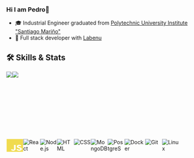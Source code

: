 ### Hi I am Pedro👋

- 🎓 Industrial Engineer graduated from <a href="https://www.unifal-mg.edu.br/portal/">Polytechnic University Institute "Santiago Mariño"</a>
- 🚀 Full stack developer with <a href="https://www.labenu.com.br/">Labenu</a>  


## 🛠️ Skills & Stats



<div style="display: flex">   
 

 
  <img src="https://github-readme-stats.vercel.app/api/top-langs/?username=pedro-villalba&layout=compact&exclude_repo=github-readme-stats,anuraghazra.github.io&theme=aura&custom_title=Most used languages&include_all_commits=true&count_private=true&title_color=3d94ff&langs_count=6" height="180em"/>
 <img src="https://github-readme-stats.vercel.app/api?username=pedro-villalba&theme=aura&custom_title=Celso's GitHub Stats&include_all_commits=true&count_private=true&title_color=3d94ff" height="180rem"/>
  
</div>


<div style="display: flex">
 <img align="center" title="JavaScript" alt="JavaScript" height="35" width="45" src="https://raw.githubusercontent.com/devicons/devicon/master/icons/javascript/javascript-plain.svg"/>
   <img align="center" title="React" alt="React" height="35" width="45" src="https://cdn.jsdelivr.net/gh/devicons/devicon/icons/react/react-original.svg"/>
 <img align="center" title="Node.js" alt="Node.js" height="35" width="45" src="https://cdn.jsdelivr.net/gh/devicons/devicon/icons/nodejs/nodejs-original.svg" />
  <img align="center" title="HTML5" alt="HTML" height="35" width="45" src="https://cdn.jsdelivr.net/gh/devicons/devicon/icons/html5/html5-original.svg"/>
  <img align="center" title="CSS3" alt="CSS" height="35" width="45" src="https://cdn.jsdelivr.net/gh/devicons/devicon/icons/css3/css3-original.svg" />
 
  <img align="center" title="MongoDB" alt="MongoDB" height="35" width="45" src="https://cdn.jsdelivr.net/gh/devicons/devicon/icons/mongodb/mongodb-original.svg" />

  <img align="center" title="PostgreSQL" alt="PostgreSQL" height="35" width="45" src="https://cdn.jsdelivr.net/gh/devicons/devicon/icons/postgresql/postgresql-original.svg" />
  <img align="center" title="Docker" alt="Docker" height="45" width="55" src="https://cdn.jsdelivr.net/gh/devicons/devicon/icons/docker/docker-original.svg" />
  <img align="center" title="Git" alt="Git" height="35" width="45" src="https://cdn.jsdelivr.net/gh/devicons/devicon/icons/git/git-original.svg" />
  <img align="center" title="Linux" alt="Linux" height="35" width="45"src="https://cdn.jsdelivr.net/gh/devicons/devicon/icons/linux/linux-original.svg" />
</div>
